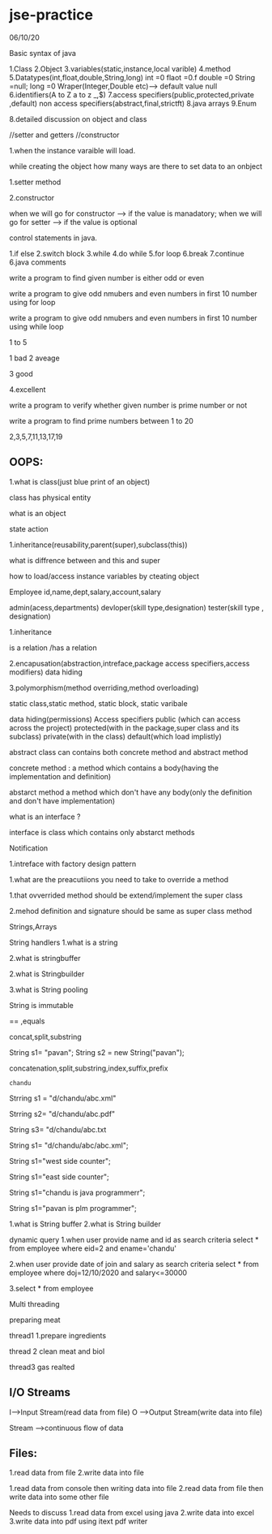 # jse-practice

06/10/20

Basic syntax of java

1.Class
2.Object
3.variables(static,instance,local varible)
4.method
5.Datatypes(int,float,double,String,long)
int =0
flaot =0.f
double =0
String =null;
long =0
Wraper(Integer,Double etc)--> default value null
6.identifiers(A to Z a to z _,$)
7.access specifiers(public,protected,private ,default)
non access specifiers(abstract,final,strictft)
8.java arrays
9.Enum


8.detailed discussion on object and class

//setter and getters
//constructor


1.when the instance varaible will load.

while creating the object
how many ways are there to set data to an onbject

1.setter method

2.constructor

when we will go for constructor --> if the value is manadatory;
when we will go for setter  --> if the value is optional


control statements in java.

1.if else
2.switch block
3.while
4.do while
5.for loop
6.break
7.continue
6.java comments

write a program to find given number is either odd or even

write a program to give odd nmubers and even numbers in first 10 number using for loop

write a program to give odd nmubers and even numbers in first 10 number using while loop

1 to 5

1 bad
2 aveage

3 good

4.excellent

write a program to verify whether given number is prime number or not

write a program to find prime numbers between 1 to 20

2,3,5,7,11,13,17,19

OOPS:
----------------
1.what is class(just blue print of an object)

class has physical entity

what is an object

state
action

1.inheritance(reusability,parent(super),subclass(this))


what is diffrence between and this and super


how to load/access instance variables
by cteating object



Employee
id,name,dept,salary,account,salary

admin(acess,departments)
devloper(skill type,designation)
tester(skill type , designation)


1.inheritance

is a relation /has a relation

2.encapusation(abstraction,intreface,package access specifiers,access modifiers)
data hiding

3.polymorphism(method overriding,method overloading)

static class,static method, static block, static varibale


data hiding(permissions)
Access specifiers
public (which can access across the project)
protected(with in the package,super class and its subclass)
private(with in the class)
default(which load implistly)


abstract class can contains both concrete method and abstract method

concrete method : a method which contains a body(having the implementation and definition)

abstarct method a method which don't have any body(only the definition and don't have implementation)

what is an interface ?

interface is class which contains only abstarct methods

Notification

1.intreface with factory design pattern


1.what are the preacutiions you need to take to override a method

1.that ovverrided method should be extend/implement the super class

2.mehod definition and signature should be same as super class method


Strings,Arrays

String handlers
1.what is a string

2.what is stringbuffer

2.what is Stringbuilder

3.what is String pooling

String is immutable

== ,equals

concat,split,substring


String s1= "pavan";
String s2 = new String("pavan");

concatenation,split,substring,index,suffix,prefix

    chandu   





Strring s1 = "d/chandu/abc.xml"

Strring s2= "d/chandu/abc.pdf"


String s3= "d/chandu/abc.txt

String s1= "d/chandu/abc/abc.xml";


String s1="west side counter";

String s1="east side counter";

String s1="chandu is java programmerr";


String s1="pavan is plm programmer";


1.what is String buffer
2.what is String builder


dynamic query
1.when user provide name and id as search criteria
select * from employee where eid=2 and ename='chandu'

2.when user provide date of join and salary as search criteria
select * from employee where doj=12/10/2020 and salary<=30000

3.select * from employee


Multi threading

preparing meat

thread1
1.prepare ingredients

thread 2
clean meat and biol

thread3
gas realted


I/O Streams
-------------

I-->Input Stream(read data from file)
O -->Output Stream(write data into file)

Stream -->continuous flow of data

Files:
---------
1.read data from file
2.write data into file

1.read data from console then writing data  into file
2.read data from file then write data into some other file



Needs to discuss
1.read  data from excel using java
2.write data into excel
3.write data into pdf using itext pdf writer

























                                                                    









 




